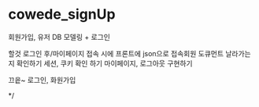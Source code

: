 # cowede_signUp
회원가입, 유저 DB 모델링 + 로그인 

할것
로그인 후/마이페이지 접속 시에 프론트에 json으로 접속회원 도큐먼트 날라가는지 확인하기
세션, 쿠키 확인 하기
마이페이지, 로그아웃 구현하기

끄읕~
로그인, 화원가입

*/

